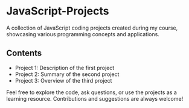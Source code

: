 # JavaScript-Projects
A collection of JavaScript coding projects created during my course, showcasing various programming concepts and applications.

## Contents

- Project 1: Description of the first project
- Project 2: Summary of the second project
- Project 3: Overview of the third project

Feel free to explore the code, ask questions, or use the projects as a learning resource. Contributions and suggestions are always welcome!



